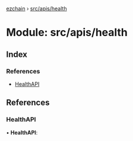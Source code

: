 [ezchain](../README.md) › [src/apis/health](src_apis_health.md)

# Module: src/apis/health

## Index

### References

* [HealthAPI](src_apis_health.md#healthapi)

## References

###  HealthAPI

• **HealthAPI**:
